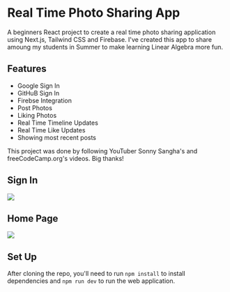 # Real Time Photo Sharing App

A beginners React project to create a real time photo sharing application using Next.js, Tailwind CSS and Firebase. I've created this app to share amoung my students in Summer to make learning Linear Algebra more fun.

## Features
- Google Sign In
- GitHuB Sign In
- Firebse Integration
- Post Photos
- Liking Photos
- Real Time Timeline Updates
- Real Time Like Updates
- Showing most recent posts

This project was done by following YouTuber Sonny Sangha's and freeCodeCamp.org's videos. Big thanks!

## Sign In

<img src= 'images/signIn.png '>

## Home Page

<img src= 'images/homePage.png '>

## Set Up

After cloning the repo, you'll need to run `npm install` to install dependencies and `npm run dev` to run the web application.
